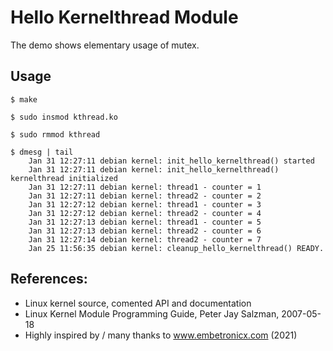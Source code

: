 # Hello Kernelthread Module

The demo shows elementary usage of mutex.

## Usage

```
$ make

$ sudo insmod kthread.ko

$ sudo rmmod kthread

$ dmesg | tail
    Jan 31 12:27:11 debian kernel: init_hello_kernelthread() started
    Jan 31 12:27:11 debian kernel: init_hello_kernelthread() kernelthread initialized
    Jan 31 12:27:11 debian kernel: thread1 - counter = 1
    Jan 31 12:27:11 debian kernel: thread2 - counter = 2
    Jan 31 12:27:12 debian kernel: thread1 - counter = 3
    Jan 31 12:27:12 debian kernel: thread2 - counter = 4
    Jan 31 12:27:13 debian kernel: thread1 - counter = 5
    Jan 31 12:27:13 debian kernel: thread2 - counter = 6
    Jan 31 12:27:14 debian kernel: thread2 - counter = 7
    Jan 25 11:56:35 debian kernel: cleanup_hello_kernelthread() READY.
```

## References:
 * Linux kernel source, comented API and documentation
 * Linux Kernel Module Programming Guide, Peter Jay Salzman, 2007-05-18
 * Highly inspired by / many thanks to www.embetronicx.com (2021)
